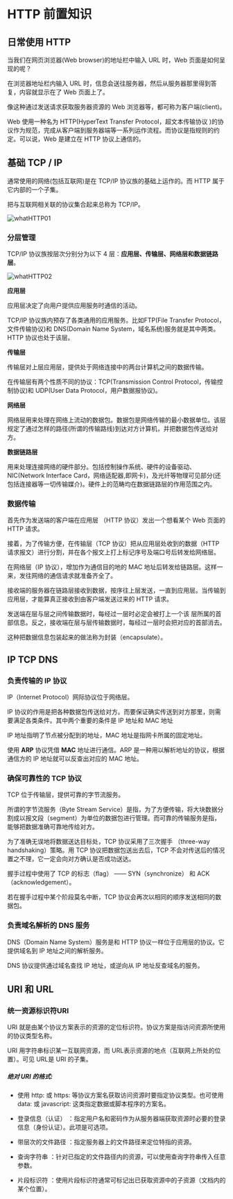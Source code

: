 # HTTP 前置知识

## 日常使用 HTTP

当我们在网页浏览器(Web browser)的地址栏中输入 URL 时，Web 页面是如何呈现的呢？

在浏览器地址栏内输入 URL 时，信息会送往服务器，然后从服务器那里得到答复，内容就显示在了 Web 页面上了。

像这种通过发送请求获取服务器资源的 Web 浏览器等，都可称为客户端(client)。

Web 使用一种名为 HTTP(HyperText Transfer Protocol，超文本传输协议 )的协议作为规范，完成从客户端到服务器端等一系列运作流程。而协议是指规则的约定。可以说，Web 是建立在 HTTP 协议上通信的。

## 基础 TCP / IP

通常使用的网络(包括互联网)是在 TCP/IP 协议族的基础上运作的。而 HTTP 属于它内部的一个子集。

把与互联网相关联的协议集合起来总称为 TCP/IP。

<img :src="$withBase('/whatHTTP01.png')" alt="whatHTTP01"/>

### 分层管理

TCP/IP 协议族按层次分别分为以下 4 层：**应用层、传输层、网络层和数据链路层**。

<img :src="$withBase('/whatHTTP02.png')" alt="whatHTTP02"/>

**应用层**

应用层决定了向用户提供应用服务时通信的活动。

TCP/IP 协议族内预存了各类通用的应用服务。比如FTP(File Transfer Protocol，文件传输协议)和 DNS(Domain Name System，域名系统)服务就是其中两类。HTTP 协议也处于该层。

**传输层**

传输层对上层应用层，提供处于网络连接中的两台计算机之间的数据传输。

在传输层有两个性质不同的协议：TCP(Transmission Control Protocol，传输控制协议)和 UDP(User Data Protocol，用户数据报协议)。

**网络层**

网络层用来处理在网络上流动的数据包。数据包是网络传输的最小数据单位。该层规定了通过怎样的路径(所谓的传输路线)到达对方计算机，并把数据包传送给对方。

**数据链路层**

用来处理连接网络的硬件部分。包括控制操作系统、硬件的设备驱动、NIC(Network Interface Card，网络适配器,即网卡)，及光纤等物理可见部分(还包括连接器等一切传输媒介)。硬件上的范畴均在数据链路层的作用范围之内。

### 数据传输

首先作为发送端的客户端在应用层 （HTTP 协议）发出一个想看某个 Web 页面的 HTTP 请求。

接着，为了传输方便，在传输层（TCP 协议）把从应用层处收到的数据（HTTP 请求报文）进行分割，并在各个报文上打上标记序号及端口号后转发给网络层。

在网络层（IP 协议），增加作为通信目的地的 MAC 地址后转发给链路层。这样一来，发往网络的通信请求就准备齐全了。

接收端的服务器在链路层接收到数据，按序往上层发送，一直到应用层。当传输到应用层，才能算真正接收到由客户端发送过来的 HTTP 请求。

发送端在层与层之间传输数据时，每经过一层时必定会被打上一个该 层所属的首部信息。反之，接收端在层与层传输数据时，每经过一层时会把对应的首部消去。 

这种把数据信息包装起来的做法称为封装（encapsulate）。

## IP TCP DNS

### 负责传输的 **IP** 协议 

IP（Internet Protocol）网际协议位于网络层。

IP 协议的作用是把各种数据包传送给对方。而要保证确实传送到对方那里，则需要满足各类条件。其中两个重要的条件是 IP 地址和 MAC 地址

IP 地址指明了节点被分配到的地址，MAC 地址是指网卡所属的固定地址。

使用 **ARP** 协议凭借 **MAC** 地址进行通信。ARP 是一种用以解析地址的协议，根据通信方的 IP 地址就可以反查出对应的 MAC 地址。

### 确保可靠性的 **TCP** 协议

TCP 位于传输层，提供可靠的字节流服务。 

所谓的字节流服务（Byte Stream Service）是指，为了方便传输，将大块数据分割成以报文段（segment）为单位的数据包进行管理。而可靠的传输服务是指，能够把数据准确可靠地传给对方。

为了准确无误地将数据送达目标处，TCP 协议采用了三次握手 （three-way handshaking）策略。用 TCP 协议把数据包送出去后，TCP 不会对传送后的情况置之不理，它一定会向对方确认是否成功送达。

握手过程中使用了 TCP 的标志（flag） —— SYN（synchronize） 和 ACK（acknowledgement）。

若在握手过程中某个阶段莫名中断，TCP 协议会再次以相同的顺序发送相同的数据包。 

### 负责域名解析的 **DNS** 服务 

DNS（Domain Name System）服务是和 HTTP 协议一样位于应用层的协议。它提供域名到 IP 地址之间的解析服务。 

 DNS 协议提供通过域名查找 IP 地址，或逆向从 IP 地址反查域名的服务。

## **URI** 和 **URL**

### 统一资源标识符URI

URI 就是由某个协议方案表示的资源的定位标识符。协议方案是指访问资源所使用的协议类型名称。

URI 用字符串标识某一互联网资源，而 URL表示资源的地点（互联网上所处的位置）。可见 URL是 URI 的子集。

##### 绝对 URI 的格式:

- 使用 http: 或 https: 等协议方案名获取访问资源时要指定协议类型。也可使用 data: 或 javascript: 这类指定数据或脚本程序的方案名。
- 登录信息（认证） ：指定用户名和密码作为从服务器端获取资源时必要的登录信息（身份认证）。此项是可选项。 

- 带层次的文件路径 ：指定服务器上的文件路径来定位特指的资源。

- 查询字符串 ：针对已指定的文件路径内的资源，可以使用查询字符串传入任意参数。

- 片段标识符 ：使用片段标识符通常可标记出已获取资源中的子资源（文档内的某个位置）。

